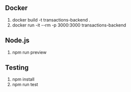 
## Docker

1. docker build -t transactions-backend .
2. docker run -it --rm -p 3000:3000 transactions-backend

## Node.js

1. npm run preview

## Testing

1. npm install
2. npm run test
